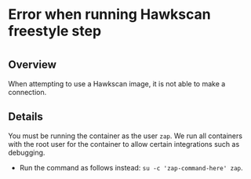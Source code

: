 # Error when running Hawkscan freestyle step

#

## Overview

When attempting to use a Hawkscan image, it is not able to make a connection.

## Details

You must be running the container as the user `zap`. We run all containers
with the root user for the container to allow certain integrations such as
debugging.

  * Run the command as follows instead: `su -c 'zap-command-here' zap`.

